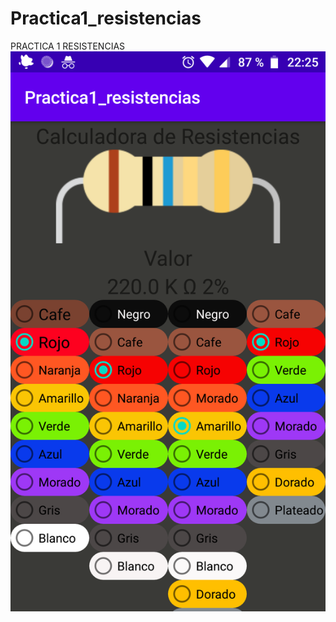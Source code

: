 # Practica1_resistencias
PRACTICA 1 RESISTENCIAS
![](https://github.com/daniloosorio/Practica1_resistencias/blob/master/Screenshot_20210505-222504.png)
